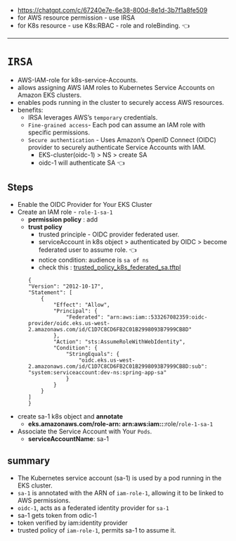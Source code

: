 - https://chatgpt.com/c/67240e7e-6e38-800d-8e1d-3b7f1a8fe509
- for AWS resource permission - use IRSA
- for K8s resource - use K8s:RBAC - role and roleBinding. :point_left:
--- 
# `IRSA`
- AWS-IAM-role for k8s-service-Accounts.
- allows assigning AWS IAM roles to Kubernetes Service Accounts on Amazon EKS clusters.
- enables pods running in the cluster to securely access AWS resources.
- benefits:
  - IRSA leverages AWS’s `temporary` credentials.
  - `Fine-grained access`-  Each pod can assume an IAM role with specific permissions.
  - `Secure authentication` - Uses Amazon’s OpenID Connect (OIDC) provider to securely authenticate Service Accounts with IAM.
    - EKS-cluster(oidc-1) > NS > create SA
    - oidc-1 will authenticate SA :point_left:


## Steps
- Enable the OIDC Provider for Your EKS Cluster
- Create an IAM role - `role-1-sa-1`
  - **permission policy** : add
  - **trust policy**
    - trusted principle - OIDC provider federated user.
    - serviceAccount in k8s object > authenticated by OIDC > become federated user to assume role.  :point_left:
    - notice condition: audience is `sa of ns`
    - check this : [trusted_policy_k8s_federated_sa.tftpl](..%2F..%2F04_terraform%2Fproject%2Faws-config-maps%2F03_outbound%2Fmodules%2Feks%2Ftrusted_policy_k8s_federated_sa.tftpl)
    ```
    {
    "Version": "2012-10-17",
    "Statement": [
        {
            "Effect": "Allow",
            "Principal": {
                "Federated": "arn:aws:iam::533267082359:oidc-provider/oidc.eks.us-west-2.amazonaws.com/id/C1D7C8CD6FB2C01B2998093B7999CB8D"
            },
            "Action": "sts:AssumeRoleWithWebIdentity",
            "Condition": {
                "StringEquals": {
                    "oidc.eks.us-west-2.amazonaws.com/id/C1D7C8CD6FB2C01B2998093B7999CB8D:sub": "system:serviceaccount:dev-ns:spring-app-sa"
                }
            }
        }
    ]
    }
    ```
- create sa-1 k8s object and **annotate**
  - **eks.amazonaws.com/role-arn: arn:aws:iam::<account-id>**:role/`role-1-sa-1`
- Associate the Service Account with Your `Pods`. 
  - **serviceAccountName**: sa-1

## summary
- The Kubernetes service account (sa-1) is used by a pod running in the EKS cluster.
- `sa-1` is annotated with the ARN of `iam-role-1`, allowing it to be linked to AWS permissions.
- `oidc-1`, acts as a federated identity provider for `sa-1`
- sa-1 gets token from odic-1
- token verified by iam:identity provider
- trusted policy of `iam-role-1`, permits sa-1 to assume it.
